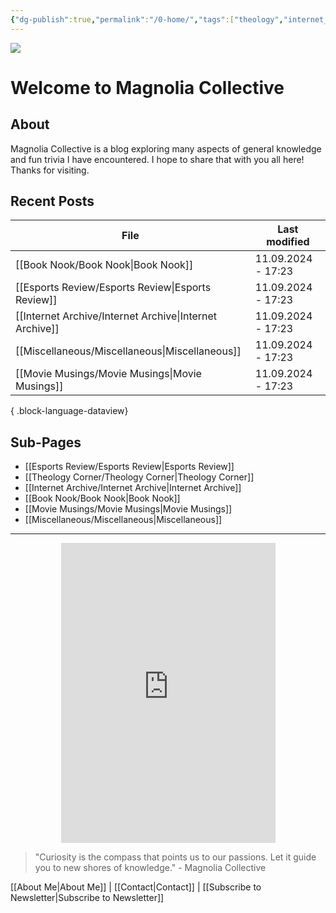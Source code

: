 ```yaml
---
{"dg-publish":true,"permalink":"/0-home/","tags":["theology","internet_culture","books","movies","miscellaneous","esports","gardenEntry","gardenEntry"]}
---
```


![](https://i.imgur.com/Gwb8h2a.jpeg)
# Welcome to Magnolia Collective
## About
Magnolia Collective is a blog exploring many aspects of general knowledge and fun trivia I have encountered. I hope to share that with you all here! Thanks for visiting. 
## Recent Posts
| File                                                       | Last modified      |
| ---------------------------------------------------------- | ------------------ |
| [[Book Nook/Book Nook\|Book Nook]]                      | 11.09.2024 - 17:23 |
| [[Esports Review/Esports Review\|Esports Review]]       | 11.09.2024 - 17:23 |
| [[Internet Archive/Internet Archive\|Internet Archive]] | 11.09.2024 - 17:23 |
| [[Miscellaneous/Miscellaneous\|Miscellaneous]]          | 11.09.2024 - 17:23 |
| [[Movie Musings/Movie Musings\|Movie Musings]]          | 11.09.2024 - 17:23 |

{ .block-language-dataview}
## Sub-Pages

- [[Esports Review/Esports Review\|Esports Review]]
- [[Theology Corner/Theology Corner\|Theology Corner]]
- [[Internet Archive/Internet Archive\|Internet Archive]]
- [[Book Nook/Book Nook\|Book Nook]]
- [[Movie Musings/Movie Musings\|Movie Musings]]
- [[Miscellaneous/Miscellaneous\|Miscellaneous]]

---

<div style="display: flex; justify-content: center;">
  <iframe src="https://i.giphy.com/media/v1.Y2lkPTc5MGI3NjExaWRla25sNDhkNW00MXNyeTgzY3Z1NnlqdmszZjVsYTc4amRrdWtiZyZlcD12MV9pbnRlcm5hbF9naWZfYnlfaWQmY3Q9Zw/ayBZf3xVtT74Q/giphy.gif" 
          width="343" height="480" frameBorder="0" allowFullScreen></iframe>
</div>

> "Curiosity is the compass that points us to our passions. Let it guide you to new shores of knowledge." - Magnolia Collective

[[About Me\|About Me]] | [[Contact\|Contact]] | [[Subscribe to Newsletter\|Subscribe to Newsletter]]